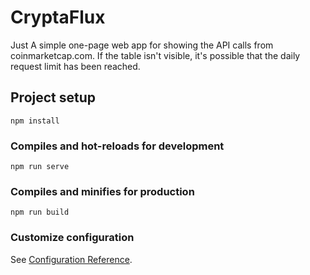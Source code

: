 # CryptaFlux

Just A simple one-page web app for showing the API calls from coinmarketcap.com.  If the table isn't visible, it's possible that the daily request limit has been reached.

## Project setup
```
npm install
```

### Compiles and hot-reloads for development
```
npm run serve
```

### Compiles and minifies for production
```
npm run build
```


### Customize configuration
See [Configuration Reference](https://cli.vuejs.org/config/).
